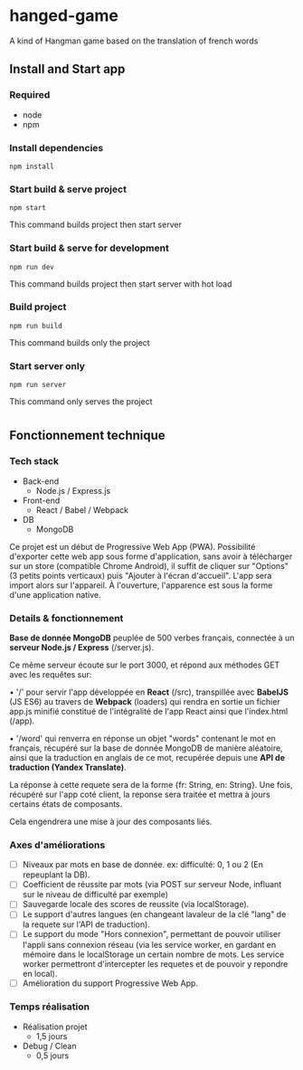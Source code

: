 # hanged-game
A kind of Hangman game based on the translation of french words

## Install and Start app

### Required

- node
- npm

### Install dependencies
```
npm install
```

### Start build & serve project
```
npm start
```
This command builds project then start server

### Start build & serve for development
```
npm run dev
```
This command builds project then start server with hot load

### Build project
```
npm run build
```
This command builds only the project

### Start server only
```
npm run server
```
This command only serves the project


#


## Fonctionnement technique

### Tech stack

- Back-end
  - Node.js / Express.js
- Front-end
  - React / Babel / Webpack
- DB
  - MongoDB

Ce projet est un début de Progressive Web App (PWA). Possibilité d'exporter cette web app sous forme d'application, sans avoir à télécharger sur un store (compatible Chrome Android), il suffit de cliquer sur "Options" (3 petits points verticaux) puis "Ajouter à l'écran d'accueil". L'app sera import alors sur l'appareil. À l'ouverture, l'apparence est sous la forme d'une application native.

### Details & fonctionnement

**Base de donnée MongoDB** peuplée de 500 verbes français, connectée à un **serveur Node.js / Express** (/server.js).

Ce même serveur écoute sur le port 3000, et répond aux méthodes GET avec les requêtes sur:

• '/' pour servir l'app développée en **React** (/src), transpillée avec **BabelJS** (JS ES6) au travers de **Webpack** (loaders) qui rendra en sortie un fichier app.js minifié constitué de l'intégralité de l'app React ainsi que l'index.html (/app).

• '/word' qui renverra en réponse un objet "words" contenant le mot en français, récupéré sur la base de donnée MongoDB de manière aléatoire, ainsi que la traduction en anglais de ce mot, recupérée depuis une **API de traduction (Yandex Translate)**.

La réponse à cette requete sera de la forme {fr: String, en: String}.
Une fois, récupéré sur l'app coté client, la reponse sera traitée et mettra à jours certains états de composants.

Cela engendrera une mise à jour des composants liés.

### Axes d'améliorations

- [ ] Niveaux par mots en base de donnée. ex: difficulté: 0, 1 ou 2 (En repeuplant la DB).
- [ ] Coefficient de réussite par mots (via POST sur serveur Node, influant sur le niveau de difficulté par exemple)
- [ ] Sauvegarde locale des scores de reussite (via localStorage).
- [ ] Le support d'autres langues (en changeant lavaleur de la clé "lang" de la requete sur l'API de traduction).
- [ ] Le support du mode "Hors connexion", permettant de pouvoir utiliser l'appli sans connexion réseau (via les service worker, en gardant en mémoire dans le localStorage un certain nombre de mots. Les service worker permettront d'intercepter les requetes et de pouvoir y repondre en local).
- [ ] Amélioration du support Progressive Web App.

### Temps réalisation

- Réalisation projet
  - 1,5 jours
- Debug / Clean
  - 0,5 jours
